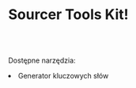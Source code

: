<div>
<h1>Sourcer Tools Kit!  </h1>
<br></br>
<p>
Dostępne narzędzia: 
<li>Generator kluczowych słów </li>
</p>
</div>
